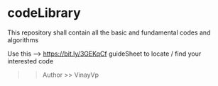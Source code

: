 # codeLibrary
This repository shall contain all the basic and fundamental codes and algorithms

Use this --> https://bit.ly/3GEKqCf guideSheet to locate / find your interested code

>>Author >> VinayVp
